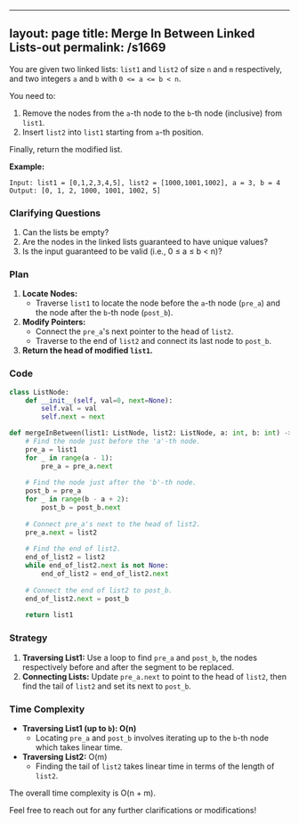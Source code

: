
---
layout: page
title:  Merge In Between Linked Lists-out
permalink: /s1669
---
You are given two linked lists: `list1` and `list2` of size `n` and `m` respectively, and two integers `a` and `b` with `0 <= a <= b < n`.

You need to:
1. Remove the nodes from the `a`-th node to the `b`-th node (inclusive) from `list1`.
2. Insert `list2` into `list1` starting from `a`-th position.

Finally, return the modified list.

**Example:**
```
Input: list1 = [0,1,2,3,4,5], list2 = [1000,1001,1002], a = 3, b = 4
Output: [0, 1, 2, 1000, 1001, 1002, 5]
```

### Clarifying Questions
1. Can the lists be empty? 
2. Are the nodes in the linked lists guaranteed to have unique values?
3. Is the input guaranteed to be valid (i.e., 0 ≤ a ≤ b < n)?

### Plan
1. **Locate Nodes:**
   - Traverse `list1` to locate the node before the `a`-th node (`pre_a`) and the node after the `b`-th node (`post_b`).
2. **Modify Pointers:**
   - Connect the `pre_a`'s next pointer to the head of `list2`.
   - Traverse to the end of `list2` and connect its last node to `post_b`.
3. **Return the head of modified `list1`.**

### Code
```python
class ListNode:
    def __init__(self, val=0, next=None):
        self.val = val
        self.next = next

def mergeInBetween(list1: ListNode, list2: ListNode, a: int, b: int) -> ListNode:
    # Find the node just before the 'a'-th node.
    pre_a = list1
    for _ in range(a - 1):
        pre_a = pre_a.next
    
    # Find the node just after the 'b'-th node.
    post_b = pre_a
    for _ in range(b - a + 2):
        post_b = post_b.next
    
    # Connect pre_a's next to the head of list2.
    pre_a.next = list2
    
    # Find the end of list2.
    end_of_list2 = list2
    while end_of_list2.next is not None:
        end_of_list2 = end_of_list2.next
    
    # Connect the end of list2 to post_b.
    end_of_list2.next = post_b
    
    return list1
```

### Strategy
1. **Traversing List1:** Use a loop to find `pre_a` and `post_b`, the nodes respectively before and after the segment to be replaced.
2. **Connecting Lists:** Update `pre_a.next` to point to the head of `list2`, then find the tail of `list2` and set its next to `post_b`.

### Time Complexity
- **Traversing List1 (up to `b`): O(n)**
  - Locating `pre_a` and `post_b` involves iterating up to the `b`-th node which takes linear time.
- **Traversing List2:** O(m)
  - Finding the tail of `list2` takes linear time in terms of the length of `list2`.

The overall time complexity is O(n + m).

Feel free to reach out for any further clarifications or modifications!